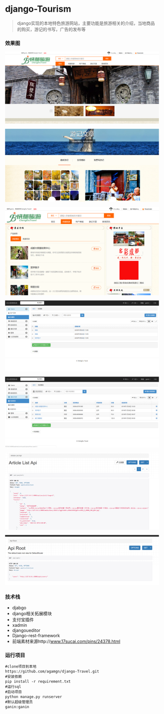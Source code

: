 # django-Tourism
> django实现的本地特色旅游网站，主要功能是旅游相关的介绍，当地商品的购买，游记的书写，广告的发布等

### 效果图

![](https://github.com/agamgn/django-Travel/blob/master/showimg/home.png)

![](https://github.com/agamgn/django-Travel/blob/master/showimg/home1.png)

![](https://github.com/agamgn/django-Travel/blob/master/showimg/home2.png)

![](https://github.com/agamgn/django-Travel/blob/master/showimg/admin1.png)

![](https://github.com/agamgn/django-Travel/blob/master/showimg/admin2.png)

![](https://github.com/agamgn/django-Travel/blob/master/showimg/api1.png)

![](https://github.com/agamgn/django-Travel/blob/master/showimg/api2.png)


### 技术栈

- djabgo
- django相关拓展模块
- 支付宝插件
- xadmin
- djangoueditor
- Django-rest-framework
- 前端素材来源http://www.17sucai.com/pins/24378.html 

### 运行项目

```
#clone项目到本地
https://github.com/agamgn/django-Travel.git
#安装依赖
pip install -r requirement.txt
#运行sql
#启动项目
python manage.py runserver
#默认超级管理员
ganin:ganin
```


